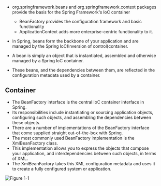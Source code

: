 
- org.springframework.beans and org.springframework.context packages provide the basis for the Spring Framework's IoC container
    - BeanFactory provides the configuration framework and basic functionality
    - ApplicationContext adds more enterprise-centric functionality to it.
    
- In Spring, beans form the backbone of your application and are managed by the Spring IoC(Inversion of control)container. 
- A bean is simply an object that is instantiated, assembled and otherwise managed by a Spring IoC container.
- These beans, and the dependencies between them, are reflected in the configuration metadata used by a container.

Container
---------
- The BeanFactory interface is the central IoC container interface in Spring. 
- Its responsibilities include instantiating or sourcing application objects, configuring such objects, and assembling the dependencies between these objects.
- There are a number of implementations of the BeanFactory interface that come supplied straight out-of-the-box with Spring. 
- The most commonly used BeanFactory implementation is the XmlBeanFactory class. 
- This implementation allows you to express the objects that compose your application, and interdependencies between such objects, in terms of XML. 
- The XmlBeanFactory takes this XML configuration metadata and uses it to create a fully configured system or application.

![Figure 1-1](http://docs.spring.io/spring/docs/2.5.x/reference/images/container-magic.png?raw=true)

